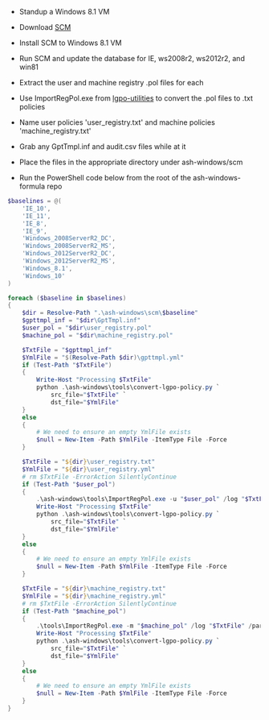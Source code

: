 -   Standup a Windows 8.1 VM

-   Download [SCM](http://www.microsoft.com/scm)

-   Install SCM to Windows 8.1 VM

-   Run SCM and update the database for IE, ws2008r2, ws2012r2, and win81

-   Extract the user and machine registry .pol files for each

-   Use ImportRegPol.exe from [lgpo-utilities](
  http://blogs.technet.com/b/fdcc/archive/2008/05/07/lgpo-utilities.aspx) to
  convert the .pol files to .txt policies

-   Name user policies 'user_registry.txt' and machine policies
'machine_registry.txt'

-   Grab any GptTmpl.inf and audit.csv files while at it

-   Place the files in the appropriate directory under ash-windows/scm

-   Run the PowerShell code below from the root of the ash-windows-formula repo

```powershell
$baselines = @(
    'IE_10',
    'IE_11',
    'IE_8',
    'IE_9',
    'Windows_2008ServerR2_DC',
    'Windows_2008ServerR2_MS',
    'Windows_2012ServerR2_DC',
    'Windows_2012ServerR2_MS',
    'Windows_8.1',
    'Windows_10'
)

foreach ($baseline in $baselines)
{
    $dir = Resolve-Path ".\ash-windows\scm\$baseline"
    $gpttmpl_inf = "$dir\GptTmpl.inf"
    $user_pol = "$dir\user_registry.pol"
    $machine_pol = "$dir\machine_registry.pol"

    $TxtFile = "$gpttmpl_inf"
    $YmlFile = "$(Resolve-Path $dir)\gpttmpl.yml"
    if (Test-Path "$TxtFile")
    {
        Write-Host "Processing $TxtFile"
        python .\ash-windows\tools\convert-lgpo-policy.py `
            src_file="$TxtFile" `
            dst_file="$YmlFile"
    }
    else
    {
        # We need to ensure an empty YmlFile exists
        $null = New-Item -Path $YmlFile -ItemType File -Force
    }

    $TxtFile = "${dir}\user_registry.txt"
    $YmlFile = "${dir}\user_registry.yml"
    # rm $TxtFile -ErrorAction SilentlyContinue
    if (Test-Path "$user_pol")
    {
        .\ash-windows\tools\ImportRegPol.exe -u "$user_pol" /log "$TxtFile" /parseOnly
        Write-Host "Processing $TxtFile"
        python .\ash-windows\tools\convert-lgpo-policy.py `
            src_file="$TxtFile" `
            dst_file="$YmlFile"
    }
    else
    {
        # We need to ensure an empty YmlFile exists
        $null = New-Item -Path $YmlFile -ItemType File -Force
    }

    $TxtFile = "${dir}\machine_registry.txt"
    $YmlFile = "${dir}\machine_registry.yml"
    # rm $TxtFile -ErrorAction SilentlyContinue
    if (Test-Path "$machine_pol")
    {
        .\tools\ImportRegPol.exe -m "$machine_pol" /log "$TxtFile" /parseOnly
        Write-Host "Processing $TxtFile"
        python .\ash-windows\tools\convert-lgpo-policy.py `
            src_file="$TxtFile" `
            dst_file="$YmlFile"
    }
    else
    {
        # We need to ensure an empty YmlFile exists
        $null = New-Item -Path $YmlFile -ItemType File -Force
    }
}
```
